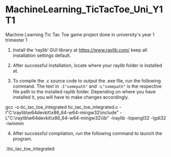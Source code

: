 # MachineLearning_TicTacToe_Uni_Y1T1
 Machine Learning Tic Tac Toe game project done in university's year 1 trimester 1



1.	Install the ‘raylib’ GUI library at https://www.raylib.com/ keep all installation settings default.
 
2.	After successful installation, locate where your raylib folder is installed at.
3.	To compile the .c source code to output the .exe file, run the following command. The text in `-I"somepath"` and `-L"somepath"` is the respective file path to the installed raylib folder. Depending on where you have installed it, you will have to make changes accordingly.

gcc -o tic_tac_toe_integrated tic_tac_toe_integrated.c -I"C:\raylib\w64devkit\x86_64-w64-mingw32\include" -L"C:\raylib\w64devkit\x86_64-w64-mingw32\lib" -lraylib -lopengl32 -lgdi32 -lwinmm

4.	After successful compilation, run the following command to launch the program.

.\tic_tac_toe_integrated
